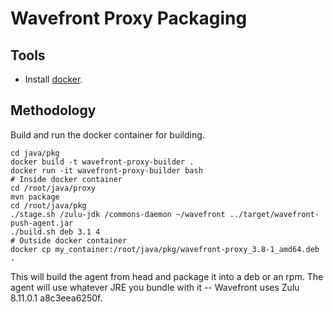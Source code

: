 Wavefront Proxy Packaging
=========================

Tools
-----
* Install [docker](https://www.docker.com/).

Methodology
-----------
Build and run the docker container for building.

    cd java/pkg
    docker build -t wavefront-proxy-builder .
    docker run -it wavefront-proxy-builder bash
    # Inside docker container
    cd /root/java/proxy
    mvn package
    cd /root/java/pkg
    ./stage.sh /zulu-jdk /commons-daemon ~/wavefront ../target/wavefront-push-agent.jar
    ./build.sh deb 3.1 4
    # Outside docker container
    docker cp my_container:/root/java/pkg/wavefront-proxy_3.8-1_amd64.deb .

This will build the agent from head and package it into a deb or an rpm. The agent will use whatever JRE
you bundle with it -- Wavefront uses Zulu 8.11.0.1 a8c3eea6250f.
